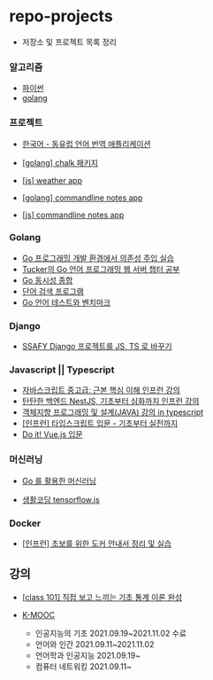 # repo-projects
- 저장소 및 프로젝트 목록 정리

### 알고리즘

- [파이썬](https://github.com/jinsuSang/python-algorithm) 
- [golang](https://github.com/jinsuSang/golang-algorithm)

### 프로젝트

- [한국어 - 동유럽 언어 번역 애플리케이션](https://github.com/jinsuSang/east-europe-translator)

- [[golang] chalk 패키지](https://github.com/jinsuSang/chalk)
- [[js] weather app](https://github.com/jinsuSang/weather-app)
- [[golang] commandline notes app](https://github.com/jinsuSang/notes-app)
- [[js] commandline notes app](https://github.com/jinsuSang/note-app)

### Golang

- [Go 프로그래밍 개발 환경에서 의존성 주입 실습](https://github.com/jinsuSang/hands-on-DI-in-Go)
- [Tucker의 Go 언어 프로그래밍 웹 서버 챕터 공부](https://github.com/jinsuSang/golang-web-tutorial)
- [Go 동시성 종합](https://github.com/jinsuSang/golang-concurrency)
- [단어 검색 프로그램](https://github.com/jinsuSang/wordsearch)
- [Go 언어 테스트와 벤치마크](https://github.com/jinsuSang/golang-test-benchmark)

### Django

- [SSAFY Django 프로젝트를 JS, TS 로 바꾸기](https://github.com/jinsuSang/django-to-javascript)

### Javascript || Typescript

- [자바스크립트 중고급: 근본 핵심 이해 인프런 강의](https://github.com/jinsuSang/javascript-intermediate)
- [탄탄한 백엔드 NestJS, 기초부터 심화까지 인프런 강의](https://github.com/jinsuSang/nestjs-basic)
- [객체지향 프로그래밍 및 설계(JAVA) 강의 in typescript](https://github.com/jinsuSang/oop-in-typescript)
- [[인프런] 타입스크립트 입문 - 기초부터 실전까지](https://github.com/jinsuSang/typescript-basic)
- [Do it! Vue.js 입문](https://github.com/jinsuSang/vuejs-tutorial)

### 머신러닝

- [Go 를 활용한 머신러닝](https://github.com/jinsuSang/golang-machine-learning)

- [생활코딩 tensorflow.js](https://github.com/jinsuSang/tensorflow.js-coding-everyday)

### Docker

- [[인프런] 초보를 위한 도커 안내서 정리 및 실습](https://github.com/jinsuSang/docker-basic)

## 강의

- [[class 101] 직접 보고 느끼는 기초 통계 이론 완성](https://github.com/jinsuSang/statistics-basic)

- [K-MOOC](https://github.com/jinsuSang/kmooc)
  - 인공지능의 기초 2021.09.19~2021.11.02 수료
  - 언어와 인간 2021.09.11~2021.11.02 
  - 언어학과 인공지능 2021.09.19~
  - 컴퓨터 네트워킹 2021.09.11~
